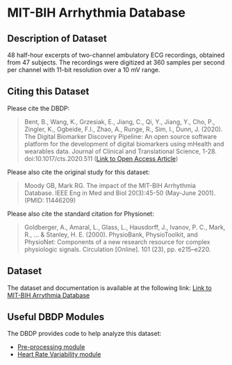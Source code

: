 # MIT-BIH Arrhythmia Database

## Description of Dataset
48 half-hour excerpts of two-channel ambulatory ECG recordings, obtained from 47 subjects. The recordings were digitized at 360 samples per second per channel with 11-bit resolution over a 10 mV range.

## Citing this Dataset
Please cite the DBDP: 

> Bent, B., Wang, K., Grzesiak, E., Jiang, C., Qi, Y., Jiang, Y., Cho, P., Zingler, K., Ogbeide, F.I., Zhao, A., Runge, R., Sim, I., Dunn, J. (2020). The Digital Biomarker      Discovery Pipeline: An open source software platform for the development of digital biomarkers using mHealth and wearables data. Journal of Clinical and Translational Science, 1-28. doi:10.1017/cts.2020.511 ([Link to Open Access Article](https://www.cambridge.org/core/journals/journal-of-clinical-and-translational-science/article/digital-biomarker-discovery-pipeline-an-open-source-software-platform-for-the-development-of-digital-biomarkers-using-mhealth-and-wearables-data/A6696CEF138247077B470F4800090E63))

Please also cite the original study for this dataset: 

> Moody GB, Mark RG. The impact of the MIT-BIH Arrhythmia Database. IEEE Eng in Med and Biol 20(3):45-50 (May-June 2001). (PMID: 11446209)

Please also cite the standard citation for Physionet: 

> Goldberger, A., Amaral, L., Glass, L., Hausdorff, J., Ivanov, P. C., Mark, R., ... & Stanley, H. E. (2000). PhysioBank, PhysioToolkit, and PhysioNet: Components of a new research resource for complex physiologic signals. Circulation [Online]. 101 (23), pp. e215–e220.

## Dataset
The dataset and documentation is available at the following link: [Link to MIT-BIH Arrythmia Database](https://physionet.org/content/mitdb/1.0.0/)

## Useful DBDP Modules
The DBDP provides code to help analyze this dataset: 

* [Pre-processing module](https://github.com/DigitalBiomarkerDiscoveryPipeline/Pre-process)
* [Heart Rate Variability module](https://github.com/DigitalBiomarkerDiscoveryPipeline/Heart-Rate-Variability)